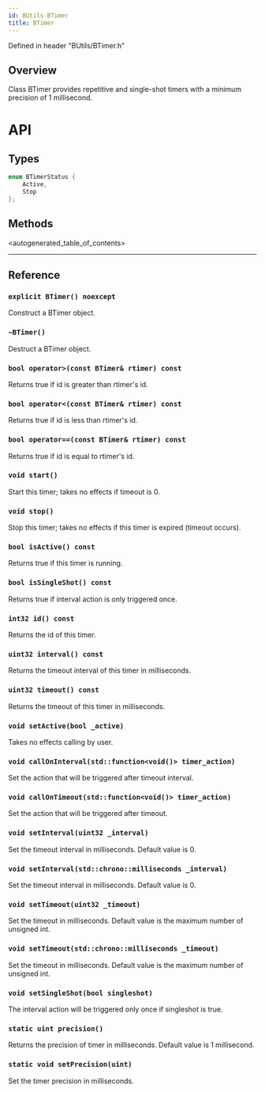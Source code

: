 ```yaml
---
id: BUtils-BTimer
title: BTimer
---
```

Defined in header "BUtils/BTimer.h"

## Overview

Class BTimer provides repetitive and single-shot timers with a minimum precision of 1 millisecond.

# API

## Types

```cpp
enum BTimerStatus {
    Active,
    Stop
};
```

## Methods

<autogenerated_table_of_contents>

* * *

## Reference

### `explicit BTimer() noexcept`

Construct a BTimer object.

### `~BTimer()`

Destruct a BTimer object.

### `bool operator>(const BTimer& rtimer) const`

Returns true if id is greater than rtimer's id.

### `bool operator<(const BTimer& rtimer) const`

Returns true if id is less than rtimer's id.

### `bool operator==(const BTimer& rtimer) const`

Returns true if id is equal to rtimer's id.

### `void start()`

Start this timer; takes no effects if timeout is 0.

### `void stop()`

Stop this timer; takes no effects if this timer is expired (timeout occurs).

### `bool isActive() const`

Returns true if this timer is running.

### `bool isSingleShot() const`

Returns true if interval action is only triggered once.

### `int32 id() const`

Returns the id of this timer.

### `uint32 interval() const`

Returns the timeout interval of this timer in milliseconds.

### `uint32 timeout() const`

Returns the timeout of this timer in milliseconds.

### `void setActive(bool _active)`

Takes no effects calling by user.

### `void callOnInterval(std::function<void()> timer_action)`

Set the action that will be triggered after timeout interval.

### `void callOnTimeout(std::function<void()> timer_action)`

Set the action that will be triggered after timeout.

### `void setInterval(uint32 _interval)`

Set the timeout interval in milliseconds. Default value is 0.

### `void setInterval(std::chrono::milliseconds _interval)`

Set the timeout interval in milliseconds. Default value is 0.

### `void setTimeout(uint32 _timeout)`

Set the timeout in milliseconds. Default value is the maximum number of unsigned int.

### `void setTimeout(std::chrono::milliseconds _timeout)`

Set the timeout in milliseconds. Default value is the maximum number of unsigned int.

### `void setSingleShot(bool singleshot)`

The interval action will be triggered only once if singleshot is true.

### `static uint precision()`

Returns the precision of timer in milliseconds. Default value is 1 millisecond.

### `static void setPrecision(uint)`

Set the timer precision in milliseconds.
